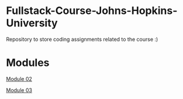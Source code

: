 # Fullstack-Course-Johns-Hopkins-University
Repository to store coding assignments related to the course :)

# Modules

[Module 02](https://rafaelspereira1.github.io/Fullstack-Course-Johns-Hopkins-University/module2-solution/index.html)

[Module 03](https://rafaelspereira1.github.io/Fullstack-Course-Johns-Hopkins-University/module3-solution/index.html)
